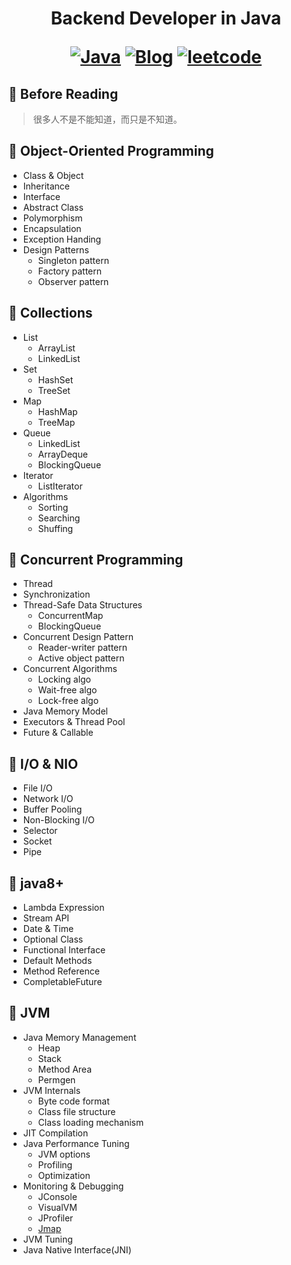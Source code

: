 <h1 align="center"> Backend Developer in Java

<p align="center">
  <a href="#Java"><img src="https://img.shields.io/badge/language-Java-blue.svg" alt="Java"></a>
  <a href="https://regy.dev"><img src="https://img.shields.io/badge/Blog-ReGY's Inspiration-critical.svg" alt="Blog"></a>
  <a href="https://github.com/ReGYChang/LeetCode"><img src="https://img.shields.io/badge/algo-leetcode-brightgreen.svg" alt="leetcode"></a>
</p>

## :penguin: Before Reading

> 很多人不是不能知道，而只是不知道。 

## :penguin: Object-Oriented Programming

- Class & Object
- Inheritance
- Interface
- Abstract Class
- Polymorphism
- Encapsulation
- Exception Handing
- Design Patterns
  - Singleton pattern
  - Factory pattern
  - Observer pattern

## :penguin: Collections

- List
  - ArrayList
  - LinkedList
- Set
  - HashSet
  - TreeSet
- Map
  - HashMap
  - TreeMap
- Queue
  - LinkedList
  - ArrayDeque
  - BlockingQueue
- Iterator
  - ListIterator
- Algorithms
  - Sorting
  - Searching
  - Shuffing

## :penguin: Concurrent Programming

- Thread
- Synchronization
- Thread-Safe Data Structures
  - ConcurrentMap
  - BlockingQueue
- Concurrent Design Pattern
  - Reader-writer pattern
  - Active object pattern
- Concurrent Algorithms
  - Locking algo
  - Wait-free algo
  - Lock-free algo
- Java Memory Model
- Executors & Thread Pool
- Future & Callable

## :penguin: I/O & NIO

- File I/O
- Network I/O
- Buffer Pooling
- Non-Blocking I/O
- Selector
- Socket
- Pipe

## :penguin: java8+

- Lambda Expression
- Stream API
- Date & Time
- Optional Class
- Functional Interface
- Default Methods
- Method Reference
- CompletableFuture

## :penguin: JVM

- Java Memory Management
  - Heap
  - Stack
  - Method Area
  - Permgen
- JVM Internals
  - Byte code format
  - Class file structure
  - Class loading mechanism
- JIT Compilation
- Java Performance Tuning
  - JVM options
  - Profiling
  - Optimization
- Monitoring & Debugging
  - JConsole
  - VisualVM
  - JProfiler
  - [Jmap](jvm/jmap.md)
- JVM Tuning
- Java Native Interface(JNI)